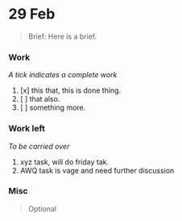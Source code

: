 # 29 Feb

>Brief: Here is a brief.

### Work
_*A tick indicates a complete work*_

1. [x] this that, this is done thing.
2. [ ] that also.
3. [ ] something more.

### Work left
_*To be carried over*_

1. xyz task, will do friday tak.
2. AWQ task is vage and need further discussion

### Misc
> Optional
